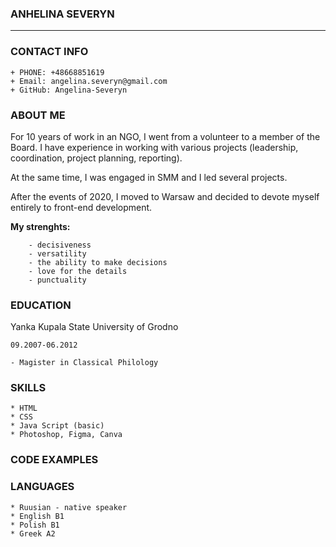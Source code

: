### **ANHELINA SEVERYN**
----------
### CONTACT INFO
    + PHONE: +48668851619
    + Email: angelina.severyn@gmail.com
    + GitHub: Angelina-Severyn
    
### ABOUT ME
For 10 years of work in an NGO, I went from a volunteer to a member of the Board. I have experience in working with various projects (leadership, coordination, project planning, reporting).

At the same time, I was engaged in SMM and I led several projects.

After the events of 2020, I moved to Warsaw and decided to devote myself entirely to front-end development.
    
**My strenghts:**
        
        - decisiveness
        - versatility
        - the ability to make decisions
        - love for the details
        - punctuality
        
### EDUCATION

Yanka Kupala State University of Grodno
    
    09.2007-06.2012
    
    - Magister in Classical Philology
### SKILLS
    * HTML
    * CSS
    * Java Script (basic)
    * Photoshop, Figma, Canva
### CODE EXAMPLES
### LANGUAGES
    * Ruusian - native speaker
    * English B1
    * Polish B1
    * Greek A2
